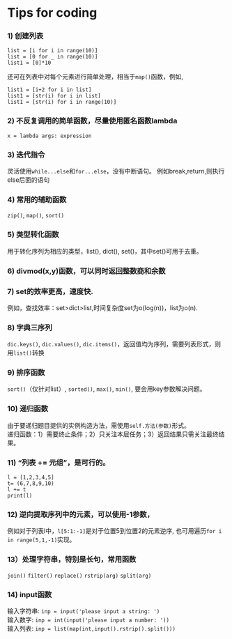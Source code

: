 # Tips for coding

### 1) 创建列表  
```
list = [i for i in range(10)]
list = [0 for _ in range(10)]
list1 = [0]*10
```
还可在列表中对每个元素进行简单处理，相当于`map()`函数，例如,  
```
list1 = [i+2 for i in list]
list1 = [str(i) for i in list]
list1 = [str(i) for i in range(10)]
```

### 2) 不反复调用的简单函数，尽量使用匿名函数lambda  
```
x = lambda args: expression
```

### 3) 迭代指令  
灵活使用`while...else`和`for...else`，没有中断语句。
例如break,return,则执行else后面的语句

### 4) 常用的辅助函数  
`zip()`, `map()`, `sort()`

### 5) 类型转化函数  
用于转化序列为相应的类型，list(), dict(), set()，其中set()可用于去重。

### 6) divmod(x,y)函数，可以同时返回整数商和余数

### 7) set的效率更高，速度快. 
例如，查找效率：set>dict>list,时间复杂度set为o(log(n))，list为o(n).

### 8) 字典三序列  
`dic.keys()`, `dic.values()`, `dic.items()`，返回值均为序列，需要列表形式，则用`list()`转换

### 9) 排序函数
`sort()`（仅针对list）, `sorted()`, `max()`, `min()`, 要会用key参数解决问题。

### 10) 递归函数  
由于要递归题目提供的实例构造方法，需使用`self.方法(参数)`形式。  
递归函数：1）需要终止条件；2）只关注本层任务；3）返回结果只需关注最终结果。

### 11) “列表 += 元组”，是可行的。
```
l = [1,2,3,4,5]
t= (6,7,8,9,10)
l += t
print(l)
```
### 12) 逆向提取序列中的元素，可以使用-1参数，  
例如对于列表l中，`l[5:1:-1]`是对于位置5到位置2的元素逆序,
也可用遍历`for i in range(5,1,-1)`实现。

### 13）处理字符串，特别是长句，常用函数
`join()`
`filter()`
`replace()`
`rstrip(arg)`
`split(arg)`

### 14) input函数  
输入字符串: `inp = input('please input a string: ')`  
输入数字: `inp = int(input('please input a number: '))`  
输入列表: `inp = list(map(int,input().rstrip().split()))`  